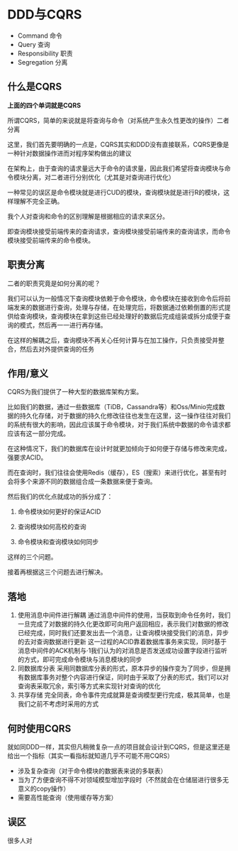 # DDD与CQRS

* Command 命令
* Query  查询
* Responsibility 职责
* Segregation 分离

## 什么是CQRS

**上面的四个单词就是CQRS**

所谓CQRS，简单的来说就是将查询与命令（对系统产生永久性更改的操作）二者分离

这里，我们首先要明确的一点是，CQRS其实和DDD没有直接联系，CQRS更像是一种针对数据操作进而对程序架构做出的建议

在架构上，由于查询的请求量远大于命令的请求量，因此我们希望将查询模块与命令模块分离，对二者进行分别优化（尤其是对查询进行优化）

一种常见的误区是命令模块就是进行CUD的模块，查询模块就是进行R的模块，这样理解不完全正确。

我个人对查询和命令的区别理解是根据相应的请求来区分。

即查询模块接受前端传来的查询请求，查询模块接受前端传来的查询请求，而命令模块接受前端传来的命令模块。

## 职责分离

二者的职责究竟是如何分离的呢？

我们可以认为一般情况下查询模块依赖于命令模块，命令模块在接收到命令后将前端发来的数据进行查询，处理与存储，在处理完后，将数据通过依赖倒置的形式提供给查询模块，查询模块在拿到这些已经处理好的数据后完成组装或拆分成便于查询的模式，然后再一一进行再存储。

在这样的解耦之后，查询模块不再关心任何计算与在加工操作，只负责接受并整合，然后去对外提供查询的任务

## 作用/意义

CQRS为我们提供了一种大型的数据库架构方案。

比如我们的数据，通过一些数据库（TiDB，Cassandra等）和Oss/Minio完成数据的持久化存储，对于数据的持久化修改往往也发生在这里，这一操作往往对我们的系统有很大的影响，因此应该属于命令模块，对于我们系统中数据的命令请求都应该有这一部分完成。

在这种情况下，我们的数据库在设计时就更加倾向于如何便于存储与修改来完成，强要求ACID。

而在查询时，我们往往会使用Redis（缓存），ES（搜索）来进行优化，甚至有时会将多个来源不同的数据组合成一条数据来便于查询。

然后我们的优化点就成功的拆分成了：

1. 命令模块如何更好的保证ACID

2. 查询模块如何高校的查询

3. 命令模块和查询模块如何同步

这样的三个问题。

接着再根据这三个问题去进行解决。

## 落地

1. 使用消息中间件进行解耦
    通过消息中间件的使用，当获取到命令任务时，我们一旦完成了对数据的持久化更改即可向用户返回相应，表示我们对数据的修改已经完成，同时我们还要发出去一个消息，让查询模块接受我们的消息，异步的去对查询数据进行更新
    这一过程的ACID靠着数据库事务来实现，同时基于消息中间件的ACK机制与·1我们认为的对消息是否发送成功设置字段进行监听的方式，即可完成命令模块与消息模块的同步
2. 同数据库分表
    采用同数据库分表的形式，原本异步的操作变为了同步，但是拥有数据库事务对整个内容进行保证，同时由于采取了分表的形式，我们可以对查询表采取冗余，索引等方式来实现针对查询的优化
3. 共享存储
    完全同表，命令事件完成就算是查询模型更行完成，极其简单，也是我们之前不考虑时采用的方式

## 何时使用CQRS

就如同DDD一样，其实但凡稍微复杂一点的项目就会设计到CQRS，但是这里还是给出一个指标（其实一看指标就知道几乎不可能不用CQRS）

* 涉及复杂查询（对于命令模块的数据表来说的多联表）
* 当为了方便查询不得不对领域模型增加字段时（不然就会在仓储层进行很多无意义的copy操作）
* 需要高性能查询（使用缓存等方案）

## 误区

很多人对